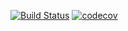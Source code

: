[![Build Status](https://travis-ci.com/zyhu-hu/cs107test2.svg?branch=master)](https://travis-ci.com/zyhu-hu/cs107test2)
[![codecov](https://codecov.io/gh/zyhu-hu/cs107test2/branch/master/graph/badge.svg?token=6M56Y5P11E)](undefined)
